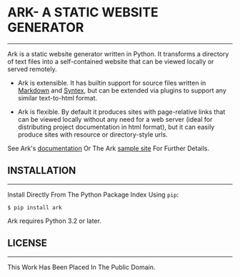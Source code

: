 
# ARK- A STATIC WEBSITE GENERATOR
---------------------------------------------------------------------------------

Ark is a static website generator written in Python. It transforms a
directory of text files into a self-contained website that can be viewed
locally or served remotely.

* Ark is extensible. It has builtin support for source files written
  in [Markdown][] and [Syntex][], but can be extended via plugins to support
  any similar text-to-html format.

* Ark is flexible. By default it produces sites with page-relative links
  that can be viewed locally without any need for a web server (ideal for
  distributing project documentation in html format), but it can easily
  produce sites with resource or directory-style urls.

See Ark's [documentation][] Or The Ark [sample site][] For Further Details.

[Markdown]: http://daringfireball.net/projects/markdown/
[Syntex]: https://github.com/dmulholland/syntex
[documentation]: http://mulholland.xyz/docs/ark/
[sample site]: http://ark.mulholland.xyz



## INSTALLATION
----------------------------------------------------------------

Install Directly From The Python Package Index Using `pip`:

    $ pip install ark

Ark requires Python 3.2 or later.



## LICENSE
-----------------------------------------------------------------

This Work Has Been Placed In The Public Domain.
